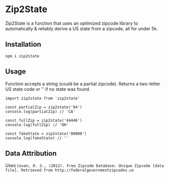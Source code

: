 # Zip2State
Zip2State is a function that uses an optimized zipcode library to automatically & reliably derive a US state from a zipcode, all for under 5k.

## Installation
`npm i zip2state`

## Usage
Function accepts a string (could be a partial zipcode).
Returns a two-letter US state code or '' if no state was found.

```
import zip2state from 'zip2state'

const partialZip = zip2state('94')
console.log(partialZip) // 'CA'

const fullZip = zip2state('44446')
console.log(fullZip) // 'OH'

const fakeState = zip2state('00000')
console.log(fakeState) // ''
```

## Data Attribution
Uses `Coven, D. S., (2012). Free Zipcode Database: Unique Zipcode [data file]. Retrieved from http://federalgovernmentzipcodes.us`